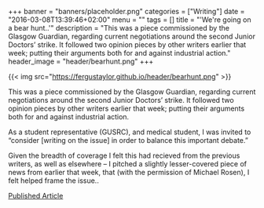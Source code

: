 +++
banner = "banners/placeholder.png"
categories = ["Writing"]
date = "2016-03-08T13:39:46+02:00"
menu = ""
tags = []
title = "'We're going on a bear hunt..'"
description = "This was a piece commissioned by the Glasgow Guardian, regarding current negotiations around the second Junior Doctors’ strike. It followed two opinion pieces by other writers earlier that week; putting their arguments both for and against industrial action."
header_image = "header/bearhunt.png"
+++

{{< img src="https://fergustaylor.github.io/header/bearhunt.png" >}}

This was a piece commissioned by the Glasgow Guardian, regarding current negotiations around the second Junior Doctors’ strike. It followed two opinion pieces by other writers earlier that week; putting their arguments both for and against industrial action.

As a student representative (GUSRC), and medical student, I was invited to “consider [writing on the issue] in order to balance this important debate.”

Given the breadth of coverage I felt this had recieved from the previous writers, as well as elsewhere – I pitched a slightly lesser-covered piece of news from earlier that week, that (with the permission of Michael Rosen), I felt helped frame the issue..

[Published Article](https://glasgowguardian.co.uk/2016/02/12/were-going-on-a-bear-hunt/)